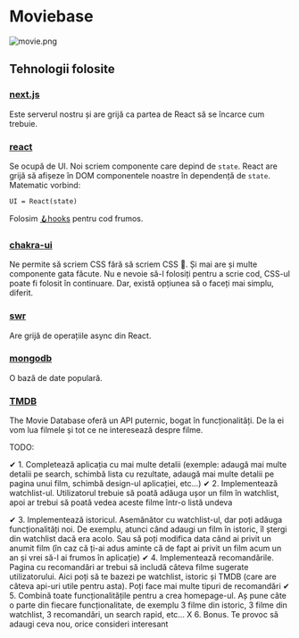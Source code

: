 # Moviebase

![movie.png](./docs/movie.png)

## Tehnologii folosite

### [next.js](https://nextjs.org/docs/getting-started)

Este serverul nostru și are grijă ca partea de React să se încarce cum trebuie.

### [react](https://reactjs.org/docs/hello-world.html)

Se ocupă de UI. Noi scriem componente care depind de `state`. React are grijă să afișeze în DOM
componentele noastre în dependență de `state`. Matematic vorbind:

```
UI = React(state)
```

Folosim [🪝hooks](https://reactjs.org/docs/hooks-intro.html) pentru cod frumos.

### [chakra-ui](https://chakra-ui.com/docs/principles)

Ne permite să scriem CSS fără să scriem CSS 🤩. Și mai are și multe componente gata făcute. Nu e
nevoie să-l folosiți pentru a scrie cod, CSS-ul poate fi folosit în continuare. Dar, există opțiunea
să o faceți mai simplu, diferit.

### [swr](https://swr.vercel.app/)

Are grijă de operațiile async din React.

### [mongodb](https://docs.mongodb.com/drivers/node/usage-examples)

O bază de date populară.

### [TMDB](https://developers.themoviedb.org/3/search/search-movies)

The Movie Database oferă un API puternic, bogat în funcționalități. De la ei vom lua filmele și tot
ce ne interesează despre filme.

TODO:

✔ 1. Completează aplicația cu mai multe detalii (exemple: adaugă mai multe detalii pe search, schimbă lista cu rezultate, adaugă mai multe detalii pe pagina unui film, schimbă design-ul aplicației, etc...)
✔ 2. Implementează watchlist-ul. Utilizatorul trebuie să poată adăuga ușor un film în watchlist, apoi ar trebui să poată vedea aceste filme într-o listă undeva

✔ 3. Implementează istoricul. Asemănător cu watchlist-ul, dar poți adăuga funcționalități noi. De exemplu, atunci când adaugi un film în istoric, îl ștergi din watchlist dacă era acolo. Sau să poți modifica data când ai privit un anumit film (în caz că ți-ai adus aminte că de fapt ai privit un film acum un an și vrei să-l ai frumos în aplicație)
✔ 4. Implementează recomandările. Pagina cu recomandări ar trebui să includă câteva filme sugerate utilizatorului. Aici poți să te bazezi pe watchlist, istoric și TMDB (care are câteva api-uri utile pentru asta). Poți face mai multe tipuri de recomandări
✔ 5. Combină toate funcționalitățile pentru a crea homepage-ul. Aș pune câte o parte din fiecare funcționalitate, de exemplu 3 filme din istoric, 3 filme din watchlist, 3 recomandări, un search rapid, etc...
X 6. Bonus. Te provoc să adaugi ceva nou, orice consideri interesant
